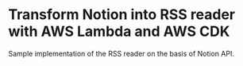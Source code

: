 # Transform Notion into RSS reader with AWS Lambda and AWS CDK

Sample implementation of the RSS reader on the basis of Notion API.
